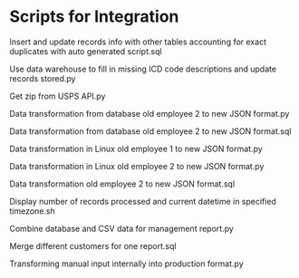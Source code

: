 # Scripts for Integration
Insert and update records info with other tables accounting for exact duplicates with auto generated script.sql

Use data warehouse to fill in missing ICD code descriptions and update records stored.py

Get zip from USPS API.py

Data transformation from database old employee 2 to new JSON format.py

Data transformation from database old employee 2 to new JSON format.sql

Data transformation in Linux old employee 1 to new JSON format.py

Data transformation in Linux old employee 2 to new JSON format.py

Data transformation old employee 2 to new JSON format.sql

Display number of records processed and current datetime in specified timezone.sh

Combine database and CSV data for management report.py

Merge different customers for one report.sql

Transforming manual input internally into production format.py

